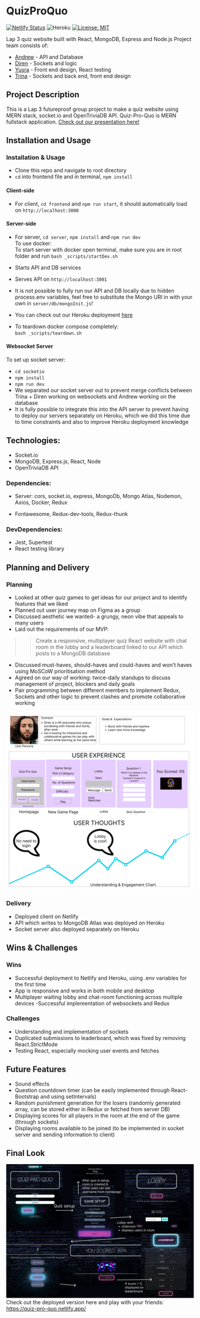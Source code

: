 # QuizProQuo
[![Netlify Status](https://api.netlify.com/api/v1/badges/93c5450c-e466-4130-8068-adfd7764e196/deploy-status)](https://app.netlify.com/sites/quiz-pro-quo/deploys)
![Heroku](https://pyheroku-badge.herokuapp.com/?app=quizpq&style=flat)
[![License: MIT](https://img.shields.io/badge/License-MIT-yellow.svg?style=flat&logo=appveyor)](https://opensource.org/licenses/MIT)

 Lap 3 quiz website built with React, MongoDB, Express and Node.js
 Project team consists of:
 * [Andrew](https://github.com/akennedy205) - API and Database
 * [Diren](https://github.com/Dnayir) - Sockets and logic
 * [Yusra](https://github.com/yusra-tahir) - Front end design, React testing
 * [Trina](https://github.com/trinayau) - Sockets and back end, front end design

## Project Description
This is a Lap 3 futureproof group project to make a quiz website using MERN stack, socket.io and OpenTriviaDB API.
Quiz-Pro-Quo is MERN fullstack application.
[Check out our presentation here!](https://docs.google.com/presentation/d/1VIfxZGBgPGmab93PZb7CP9ZojwH718spbEjiYoBl_OU/edit?usp=sharing)

## Installation and Usage
### Installation & Usage
 * Clone this repo and navigate to root directory
 * `cd` into frontend file and in terminal, `npm install`
#### Client-side
 * For client, `cd frontend` and `npm run start`, it should automatically load on `http://localhost:3000`

#### Server-side
 * For server, `cd server`, `npm install` and `npm run dev`  
 To use docker:  
 To start server with docker open terminal, make sure you are in root folder and run `bash _scripts/startDev.sh`
 * Starts API and DB services
 * Serves API on `http://localhost:3001`  
 * It is not possible to fully run our API and DB locally due to hidden process.env variables, feel free to substitute the Mongo URI in with your own in `server/db/mongoInit.js`!
 * You can check out our Heroku deployment [here](https://quizpq.herokuapp.com/) 

 * To teardown docker compose completely:  
    `bash _scripts/teardown.sh` 
    
#### Websocket Server
 To set up socket server:  
* `cd socketio`  
* `npm install`
* `npm run dev`
* We separated our socket server out to prevent merge conflicts between Trina + Diren working on websockets and Andrew working on the database
* It is fully possible to integrate this into the API server to prevent having to deploy our servers separately on Heroku, which we did this time due to time constraints and also to improve Heroku deployment knowledge

## Technologies:
- Socket.io
- MongoDB, Express.js, React, Node
- OpenTriviaDB API

### Dependencies:
 - Server: cors, socket.io, express, MongoDb, Mongo Atlas, Nodemon, Axios, Docker, Redux

 - Fontawesome, Redux-dev-tools, Redux-thunk

### DevDependencies: 
- Jest, Supertest
- React testing library



## Planning and Delivery
### Planning
* Looked at other quiz games to get ideas for our project and to identify features that we liked
* Planned out user journey map on Figma as a group
* Discussed aesthetic we wanted- a grungy, neon vibe that appeals to many users
* Laid out the requirements of our MVP:
>> Create a responsive, multiplayer quiz React website with chat room in the lobby and a leaderboard linked to our API which posts to a MongoDB database
* Discussed must-haves, should-haves and could-haves and won't haves using MoSCoW prioritisation method
* Agreed on our way of working: twice-daily standups to discuss management of project, blockers and daily goals
* Pair programming between different members to implement Redux, Sockets and other logic to prevent clashes and promote collaborative working

![QuizProQuo user journey](frontend/src/images/UserJourneyMap.png)

### Delivery
* Deployed client on Netlify
* API which writes to MongoDB Atlas was deployed on Heroku
* Socket server also deployed separately on Heroku
 
## Wins & Challenges

### Wins
- Successful deployment to Netlify and Heroku, using .env variables for the first time
- App is responsive and works in both mobile and desktop
- Multiplayer waiting lobby and chat-room functioning across multiple devices
 -Successful implementation of websockets and Redux
### Challenges
- Understanding and implementation of sockets
- Duplicated submissions to leaderboard, which was fixed by removing React.StrictMode
- Testing React, especially mocking user events and fetches

## Future Features
 - Sound effects
 - Question countdown timer (can be easily implemented through React-Bootstrap and using setIntervals)
 - Random punishment generation for the losers (randomly generated array, can be stored either in Redux or fetched from server DB)
 - Displaying scores for all players in the room at the end of the game (through sockets)
 - Displaying rooms available to be joined (to be implemented in socket server and sending information to client)

## Final Look
![Final look of Quiz Pro Quo](frontend/src/images/final.png)
Check out the deployed version here and play with your friends: https://quiz-pro-quo.netlify.app/
